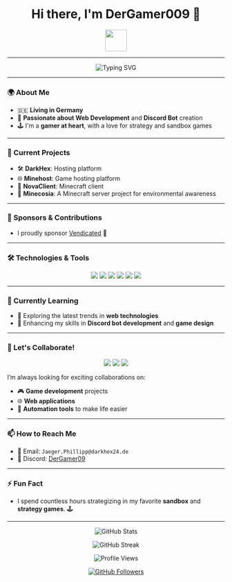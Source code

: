 <h1 align="center">Hi there, I'm DerGamer009 👋</h1>

<p align="center">
  <img src="https://media.giphy.com/media/hvRJCLFzcasrR4ia7z/giphy.gif" width="50px" height="50px"/>
</p>

---

<p align="center">
  <img src="https://readme-typing-svg.demolab.com?font=Fira+Code&weight=500&size=26&duration=4000&pause=500&color=blue&background=FFFFFF00&center=true&vCenter=true&multiline=true&repeat=true&width=600&height=50&lines=Web+Developer+%26+Discord+Bot+Creator;Gamer+%26+Game+Development+Enthusiast;Collaborating+on+Exciting+Projects!" alt="Typing SVG">
</p>

---

### 🌍 About Me
- 🇩🇪 **Living in Germany**
- 🎨 **Passionate about Web Development** and **Discord Bot** creation
- 🕹 I'm a **gamer at heart**, with a love for strategy and sandbox games

---

### 🚀 Current Projects
- 🛠 **DarkHex**: Hosting platform
- 🌐 **Minehost**: Game hosting platform
- 🚀 **NovaClient**: Minecraft client
- 🌿 **Minecosia**: A Minecraft server project for environmental awareness

---

### 💎 Sponsors & Contributions
- I proudly sponsor [Vendicated](https://github.com/Vendicated) 🌟

---

### 🛠 Technologies & Tools
<p align="center">
  <img src="https://img.shields.io/badge/Code-JavaScript-informational?style=flat&logo=javascript&color=F7DF1E">
  <img src="https://img.shields.io/badge/Code-HTML5-informational?style=flat&logo=html5&color=E34F26">
  <img src="https://img.shields.io/badge/Code-CSS3-informational?style=flat&logo=css3&color=1572B6">
  <img src="https://img.shields.io/badge/Code-Node.js-informational?style=flat&logo=node.js&color=339933">
  <img src="https://img.shields.io/badge/Tools-Discord.js-informational?style=flat&logo=discord&color=7289DA">
  <img src="https://img.shields.io/badge/Tools-Visual_Studio_Code-informational?style=flat&logo=visual-studio-code&color=007ACC">
</p>

---

### 🧠 Currently Learning
- 🌱 Exploring the latest trends in **web technologies**
- 🤖 Enhancing my skills in **Discord bot development** and **game design**

---

### 👯 Let's Collaborate!
<p align="center">
  <img src="https://img.shields.io/badge/Game%20Development-%F0%9F%8E%AE-brightgreen">
  <img src="https://img.shields.io/badge/Web%20Applications-%F0%9F%9A%80-blue">
  <img src="https://img.shields.io/badge/Automation%20Tools-%F0%9F%A7%91%E2%80%8D%F0%9F%92%BB-orange">
</p>

I’m always looking for exciting collaborations on:
- 🎮 **Game development** projects
- 🌐 **Web applications**
- 🤖 **Automation tools** to make life easier

---

### 📫 How to Reach Me
- 📧 Email: `Jaeger.Phillipp@darkhex24.de`
- 💬 Discord: [DerGamer09](https://discord.com/users/1033714515377934386)

---

### ⚡ Fun Fact
- I spend countless hours strategizing in my favorite **sandbox** and **strategy games**. 🕹

---

<p align="center">
  <img src="https://github-readme-stats.vercel.app/api?username=DerGamer009&show_icons=true&theme=radical&count_private=true" alt="GitHub Stats" />
</p>

<p align="center">
  <img src="https://github-readme-streak-stats.herokuapp.com/?user=DerGamer009&theme=dark" alt="GitHub Streak" />
</p>

<p align="center">
  <img src="https://komarev.com/ghpvc/?username=DerGamer009&style=flat-square&color=blue" alt="Profile Views" />
</p>

<p align="center">
  <a href="https://github.com/DerGamer009">
    <img src="https://img.shields.io/github/followers/DerGamer009?label=Follow&style=social" alt="GitHub Followers" />
  </a>
</p>
